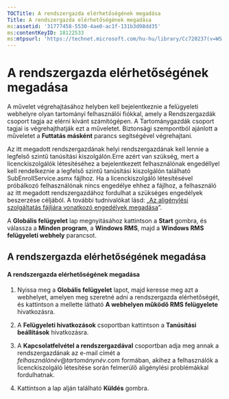 ```yaml
---
TOCTitle: A rendszergazda elérhetőségének megadása
Title: A rendszergazda elérhetőségének megadása
ms:assetid: '31777458-5530-4ae0-ac1f-131b3d98dd35'
ms:contentKeyID: 18122533
ms:mtpsurl: 'https://technet.microsoft.com/hu-hu/library/Cc720237(v=WS.10)'
---
```


A rendszergazda elérhetőségének megadása
========================================

A művelet végrehajtásához helyben kell bejelentkeznie a felügyeleti webhelyre olyan tartományi felhasználói fiókkal, amely a Rendszergazdák csoport tagja az elérni kívánt számítógépen. A Tartománygazdák csoport tagjai is végrehajthatják ezt a műveletet. Biztonsági szempontból ajánlott a műveletet a **Futtatás másként** parancs segítségével végrehajtani.

Az itt megadott rendszergazdának helyi rendszergazdának kell lennie a legfelső szintű tanúsítási kiszolgálón.Erre azért van szükség, mert a licenckiszolgálók létesítéséhez a bejelentkezett felhasználónak engedéllyel kell rendelkeznie a legfelső szintű tanúsítási kiszolgálón található SubEnrollService.asmx fájlhoz. Ha a licenckiszolgáló létesítésével próbálkozó felhasználónak nincs engedélye ehhez a fájlhoz, a felhasználó az itt megadott rendszergazdához fordulhat a szükséges engedélyek beszerzése céljából. A további tudnivalókat lásd: „[Az aligénylési szolgáltatás fájljára vonatkozó engedélyek megadása](https://technet.microsoft.com/737bb69b-fe26-4057-9569-e632f7bbf295)”.

A **Globális felügyelet** lap megnyitásához kattintson a **Start** gombra, és válassza a **Minden program**, a **Windows RMS**, majd a **Windows RMS felügyeleti webhely** parancsot.

A rendszergazda elérhetőségének megadása
----------------------------------------

#### A rendszergazda elérhetőségének megadása

1.  Nyissa meg a **Globális felügyelet** lapot, majd keresse meg azt a webhelyet, amelyen meg szeretné adni a rendszergazda elérhetőségét, és kattintson a mellette látható **A webhelyen működő RMS felügyelete** hivatkozásra.

2.  A **Felügyeleti hivatkozások** csoportban kattintson a **Tanúsítási beállítások** hivatkozásra.

3.  A **Kapcsolatfelvétel a rendszergazdával** csoportban adja meg annak a rendszergazdának az e-mail címét a *felhasználónév*@*tartománynév*.com formában, akihez a felhasználók a licenckiszolgáló létesítése során felmerülő aligénylési problémákkal fordulhatnak.

4.  Kattintson a lap alján található **Küldés** gombra.
